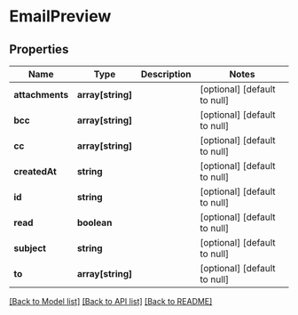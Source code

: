 # EmailPreview

## Properties
Name | Type | Description | Notes
------------ | ------------- | ------------- | -------------
**attachments** | **array[string]** |  | [optional] [default to null]
**bcc** | **array[string]** |  | [optional] [default to null]
**cc** | **array[string]** |  | [optional] [default to null]
**createdAt** | **string** |  | [optional] [default to null]
**id** | **string** |  | [optional] [default to null]
**read** | **boolean** |  | [optional] [default to null]
**subject** | **string** |  | [optional] [default to null]
**to** | **array[string]** |  | [optional] [default to null]

[[Back to Model list]](../README.md#documentation-for-models) [[Back to API list]](../README.md#documentation-for-api-endpoints) [[Back to README]](../README.md)


